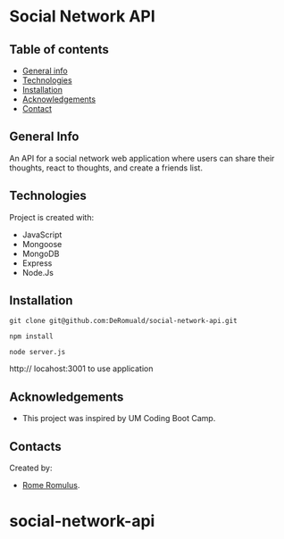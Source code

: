 # Social Network API

## Table of contents
* [General info](#general-info)
* [Technologies](#technologies)
* [Installation](#installation)
* [Acknowledgements](#acknowledgements)
* [Contact](#contact)



## General Info
An API for a social network web application where users can share their thoughts, react to thoughts, and create a friends list.

## Technologies
Project is created with:
- JavaScript
- Mongoose
- MongoDB
- Express
- Node.Js

## Installation

``` terminal
git clone git@github.com:DeRomuald/social-network-api.git

npm install

node server.js
```
 http:// locahost:3001 to use application

## Acknowledgements
- This project was inspired by UM Coding Boot Camp.

## Contacts
Created by:
- [Rome Romulus](https://github.com/DeRomuald).
# social-network-api